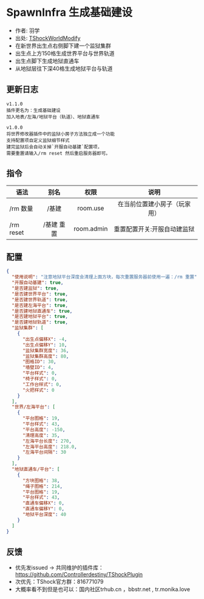 # SpawnInfra 生成基础建设

- 作者: 羽学
- 出处: [TShockWorldModify](https://github.com/hufang360/TShockWorldModify)
- 在新世界出生点右侧脚下建一个监狱集群
- 出生点上方150格生成世界平台与世界轨道
- 出生点脚下生成地狱直通车
- 从地狱层往下深40格生成地狱平台与轨道

## 更新日志
```
v1.1.0
插件更名为：生成基础建设
加入地表/左海/地狱平台（轨道）、地狱直通车

v1.0.0
将世界修改器插件中的监狱小房子方法独立成一个功能
支持配置项自定义监狱细节样式
建完监狱后会自动关掉`开服自动基建`配置项，
需要重置请输入/rm reset 然后重启服务器即可。

```

## 指令
| 语法                             | 别名  |       权限       |                   说明                   |
| -------------------------------- | :---: | :--------------: | :--------------------------------------: |
| /rm 数量 | /基建 |  room.use    |    在当前位置建小房子（玩家用）    |
| /rm reset | /基建 重置 |  room.admin    |    重置配置开关:开服自动建监狱   |


## 配置

```json
{
  "使用说明": "注意地狱平台深度会清理上面方块，每次重置服务器前使用一遍：/rm 重置",
  "开服自动基建": true,
  "是否建监狱": true,
  "是否建世界平台": true,
  "是否建世界轨道": true,
  "是否建左海平台": true,
  "是否建地狱直通车": true,
  "是否建地狱平台": true,
  "是否建地狱轨道": true,
  "监狱集群": [
    {
      "出生点偏移X": -4,
      "出生点偏移Y": 10,
      "监狱集群宽度": 36,
      "监狱集群高度": 80,
      "图格ID": 30,
      "墙壁ID": 4,
      "平台样式": 0,
      "椅子样式": 0,
      "工作台样式": 0,
      "火把样式": 0
    }
  ],
  "世界/左海平台": [
    {
      "平台图格": 19,
      "平台样式": 43,
      "平台高度": -150,
      "清理高度": 35,
      "左海平台长度": 270,
      "左海平台高度": 218.0,
      "左海平台间隔": 30
    }
  ],
  "地狱直通车/平台": [
    {
      "方块图格": 38,
      "绳子图格": 214,
      "平台图格": 19,
      "平台样式": 43,
      "直通车偏移X": 0,
      "直通车偏移Y": 0,
      "地狱平台深度": 40
    }
  ]
}
```
## 反馈
- 优先发issued -> 共同维护的插件库：https://github.com/Controllerdestiny/TShockPlugin
- 次优先：TShock官方群：816771079
- 大概率看不到但是也可以：国内社区trhub.cn ，bbstr.net , tr.monika.love